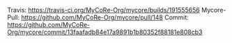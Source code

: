 Travis: https://travis-ci.org/MyCoRe-Org/mycore/builds/191555656 
Mycore-Pull: https://github.com/MyCoRe-Org/mycore/pull/148 
Commit: https://github.com/MyCoRe-Org/mycore/commit/13faafadb84e17a9891b1b80352f88181e808cb3